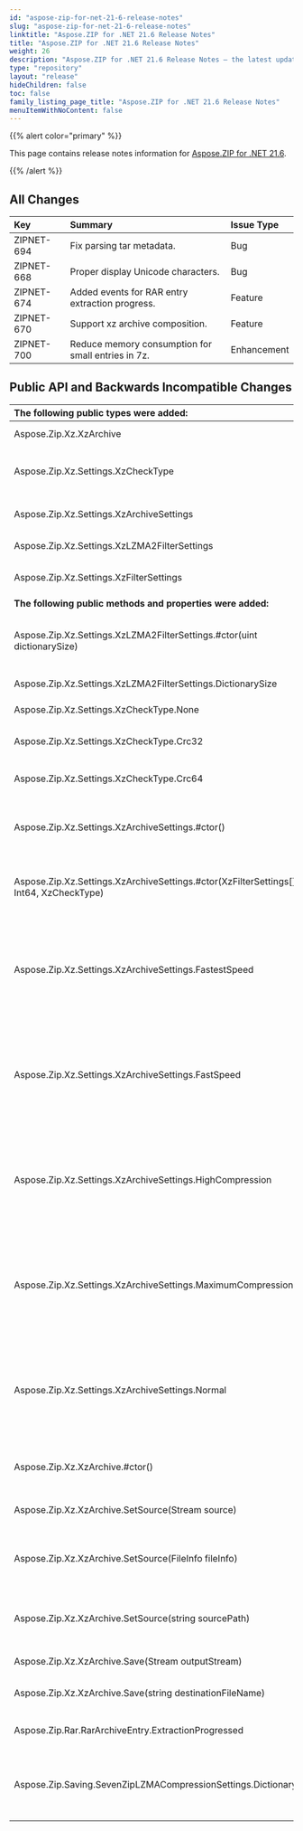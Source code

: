 ```yaml
---
id: "aspose-zip-for-net-21-6-release-notes"
slug: "aspose-zip-for-net-21-6-release-notes"
linktitle: "Aspose.ZIP for .NET 21.6 Release Notes"
title: "Aspose.ZIP for .NET 21.6 Release Notes"
weight: 26
description: "Aspose.ZIP for .NET 21.6 Release Notes – the latest updates and fixes."
type: "repository"
layout: "release"
hideChildren: false
toc: false
family_listing_page_title: "Aspose.ZIP for .NET 21.6 Release Notes"
menuItemWithNoContent: false
---
```


{{% alert color="primary" %}} 

This page contains release notes information for [Aspose.ZIP for .NET 21.6](https://releases.aspose.com/zip/net/new-releases/aspose.zip-for-.net-21.6/).

{{% /alert %}} 


## **All Changes**

|**Key**|**Summary**|**Issue Type**|
| :- | :- | :- |
|ZIPNET-694|Fix parsing tar metadata.|Bug|
|ZIPNET-668|Proper display Unicode characters.|Bug|
|ZIPNET-674|Added events for RAR entry extraction progress.|Feature|
|ZIPNET-670|Support xz archive composition.|Feature|
|ZIPNET-700|Reduce memory consumption for small entries in 7z.|Enhancement|

## **Public API and Backwards Incompatible Changes**
|**The following public types were added:**|**Description**|
| :- | :- |
|Aspose.Zip.Xz.XzArchive|This class represents xz archive.|
|Aspose.Zip.Xz.Settings.XzCheckType|The enumeration defines type of uncompressed data checksum calculation.|
|Aspose.Zip.Xz.Settings.XzArchiveSettings|The class contains set of setting particular xz archive.|
|Aspose.Zip.Xz.Settings.XzLZMA2FilterSettings|Settings for xz LZMA2 filter.|
|Aspose.Zip.Xz.Settings.XzFilterSettings|Base class for set of settings of particular xz format filter.|
|**The following public methods and properties were added:**|**Description**|
|Aspose.Zip.Xz.Settings.XzLZMA2FilterSettings.#ctor(uint dictionarySize)|Initializes a new instance of XzLZMA2FilterSettings with custom dictionary size.|
|Aspose.Zip.Xz.Settings.XzLZMA2FilterSettings.DictionarySize|Size of dictionary are used by LZMA2 filter.|
|Aspose.Zip.Xz.Settings.XzCheckType.None|Checksum will not be calculated.|
|Aspose.Zip.Xz.Settings.XzCheckType.Crc32|Checksum will be calculated using CRC32 algorithm.|
|Aspose.Zip.Xz.Settings.XzCheckType.Crc64|Checksum will be calculated using CRC64 algorithm.|
|Aspose.Zip.Xz.Settings.XzArchiveSettings.#ctor()|Initializes a new instance of the XzArchiveSettings class using single LZMA2 compression.|
|Aspose.Zip.Xz.Settings.XzArchiveSettings.#ctor(XzFilterSettings[], Int64, XzCheckType)|Initializes a new instance of the XzArchiveSettings class with custom parameters.|
|Aspose.Zip.Xz.Settings.XzArchiveSettings.FastestSpeed|Initializes a new instance of the XzArchiveSettings class with dictionary size equals to 65536 bytes in LZMA2 filter, block size equals to 1 megabyte and CRC32 checksum.|
|Aspose.Zip.Xz.Settings.XzArchiveSettings.FastSpeed|Initializes a new instance of the XzArchiveSettings class with dictionary size equals to 1 megabyte in LZMA2 filter, block size equals to 4 megabytes and CRC32 checksum.|
|Aspose.Zip.Xz.Settings.XzArchiveSettings.HighCompression|Initializes a new instance of the XzArchiveSettings class with dictionary size equals to 32 megabytes in LZMA2 filter, block size equals to 128 megabytes and CRC32 checksum.|
|Aspose.Zip.Xz.Settings.XzArchiveSettings.MaximumCompression|Initializes a new instance of the XzArchiveSettings class with dictionary size equals to 64 megabytes in LZMA2 filter, block size equals to 256 megabytes and CRC32 checksum.|
|Aspose.Zip.Xz.Settings.XzArchiveSettings.Normal|Initializes a new instance of the XzArchiveSettings class with dictionary size equals to 16 megabytes in LZMA2 filter, block size equals to 64 megabytes and CRC32 checksum.|
|Aspose.Zip.Xz.XzArchive.#ctor()|Initializes a new instance of the xz archive for compression.|
|Aspose.Zip.Xz.XzArchive.SetSource(Stream source)|Sets the input stream to be compressed within the archive.|
|Aspose.Zip.Xz.XzArchive.SetSource(FileInfo fileInfo)|Sets the fileInfo which will be opened as input stream to be compressed within the archive.|
|Aspose.Zip.Xz.XzArchive.SetSource(string sourcePath)|Sets path to the file which will be opened as input stream to be compressed within the archive.|
|Aspose.Zip.Xz.XzArchive.Save(Stream outputStream)|Saves xz archive to the stream provided.|
|Aspose.Zip.Xz.XzArchive.Save(string destinationFileName)|Saves xz archive to destination file provided.|
|Aspose.Zip.Rar.RarArchiveEntry.ExtractionProgressed|Event raised when a portion of raw stream extracted.|
|Aspose.Zip.Saving.SevenZipLZMACompressionSettings.DictionarySize|Dictionary size indicates how many bytes of the recently processed uncompressed data is kept in memory.|